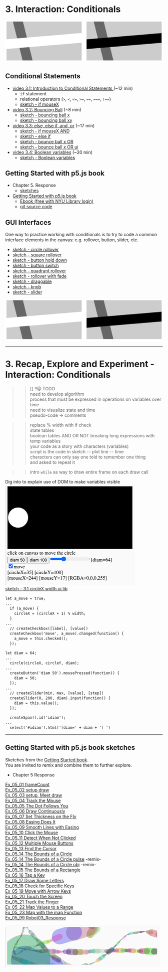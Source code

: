 # 3. Interaction: Conditionals

[![](../assets/Ex_05_11-Detect.png)](https://editor.p5js.org/jht1493/sketches/hV0JF0uwo)

<!-- *The videos in this section were created ~2 years ago. They use different editors for p5.js. All of the concepts should still apply, however, there are some minor changes. Most notably in JavaScript `let` is now the preferred way to declare a variable over `var`. If you would like to learn more about this you can [watch this video about let vs var](https://youtu.be/q8SHaDQdul0).* -->

<!-- >> ?? move this comment to video page -->
<!-- >> ?? recommend reading before watching videos -->
<!-- >> guided copy-and-paster: re-mix is ok, start with best practices -->

## Conditional Statements
* [video 3.1: Introduction to Conditional Statements ](https://thecodingtrain.com/beginners/p5js/3.1-conditional-statements.html) (~12 min)
  * `if` statement
  * relational operators (`>`, `<`, `<=`, `>=`, `==`, `===`, `!==`)
  * [sketch - if mouseX](https://editor.p5js.org/codingtrain/sketches/z_yjYIha)
* [video 3.2: Bouncing Ball](https://thecodingtrain.com/beginners/p5js/3.2-bouncing-ball.html) (~8 min)
  * [sketch - bouncing ball x](https://editor.p5js.org/codingtrain/sketches/Xm4cmQvU) <!-- >> does not bounce!! -->
  * [sketch - bouncing ball xy](https://editor.p5js.org/icm/sketches/BJKWv5Tn)
  <!-- >> bounces x and y -->
  <!-- >> simpler example that does with going off on left -->
  <!-- println -> console.log -->
* [video 3.3: else, else if, and, or](https://thecodingtrain.com/beginners/p5js/3.3-else-elseif-and-or.html) (~17 min)
  <!-- * [sketch - if mouseX](https://editor.p5js.org/codingtrain/sketches/In-bIB8w) -->
  * [sketch - if mouseX AND](https://editor.p5js.org/jht1493/sketches/pK7xE8hN3)
  * [sketch - else if](https://editor.p5js.org/jht1493/sketches/VmJD4ZUMJ)
  * [sketch - bounce ball x OR](https://editor.p5js.org/jht1493/sketches/G1WHVQsRV)
  * [sketch - bounce ball x OR ui](https://editor.p5js.org/jht1493/sketches/h0ZJWwOzb)
  <!-- code commented out in sketch -->
  <!-- mentions updating bounceing bacll and other sketch -->
  <!-- else if not essential -->
  <!-- >> ?? add better example -->
  <!-- otherwise -->
* [video 3.4: Boolean variables](https://thecodingtrain.com/beginners/p5js/3.4-boolean-variables.html) (~20 min)
  <!-- * [sketch - Boolean variables](https://editor.p5js.org/codingtrain/sketches/yzBpV0CI) !!@ Does not match video -->
  * [sketch - Boolean variables](https://editor.p5js.org/jht1493/sketches/1IcyZZamQ)
  <!-- sketch correct to match video -->
  <!-- >> ?? no Boolean variables used in sketch -->
  <!-- mouseIsPressed variable
  // change state of program
  // toggle boolean value
  on = !on; -->

<!-- 3.1: Introduction to Conditional Statements - video tutorial -->
<!-- https://www.youtube.com/watch?v=1Osb_iGDdjk&list=PLRqwX-V7Uu6Zy51Q-x9tMWIv9cueOFTFA&index=10 -->
<!-- 3.2: Bouncing Ball - video tutorial -->
<!-- https://www.youtube.com/watch?v=LO3Awjn_gyU&list=PLRqwX-V7Uu6Zy51Q-x9tMWIv9cueOFTFA&index=11 -->
<!-- 3.3: `else`, `else if`, AND (`&&`), OR (`||`) - video tutorial -->
<!-- https://www.youtube.com/watch?v=r2S7j54I68c&list=PLRqwX-V7Uu6Zy51Q-x9tMWIv9cueOFTFA&index=12 -->
<!-- 3.4: Boolean variables - video tutorial -->
<!-- https://www.youtube.com/watch?v=Rk-_syQluvc&list=PLRqwX-V7Uu6Zy51Q-x9tMWIv9cueOFTFA&index=13 -->

## Getting Started with p5.js book
* Chapter 5. Response
  * [sketches](https://editor.p5js.org/jht1493/collections/u8b97q_m7)
* [Getting Started with p5.js book](http://amzn.to/2ckixCW) 
  * [Ebook (free with NYU Library login)](https://ebookcentral.proquest.com/lib/nyulibrary-ebooks/detail.action?docID=4333728) 
  * [git source code](https://github.com/lmccart/gswp5.js-code)


## GUI Interfaces
One way to practice working with conditionals is to try to code a common interface elements in the canvas: e.g. rollover, button, slider, etc. 
<!-- In [week 6](https://github.com/ITPNYU/ICM-2018/blob/master/weeks/06_dom.md) we'll compare this technique to using elements the browser provides for free. -->
- [sketch - circle rollover](https://editor.p5js.org/icm/sketches/H1kCSqah)
- [sketch - square rollover](https://editor.p5js.org/icm/sketches/rkLfL56h)
- [sketch - button hold down](https://editor.p5js.org/icm/sketches/S16-H9pn)
- [sketch - button switch](https://editor.p5js.org/icm/sketches/Sywrrqa2)
- [sketch - quadrant rollover](https://editor.p5js.org/icm/sketches/Hki1I5ah)
- [sketch - rollover with fade](https://editor.p5js.org/icm/sketches/SkPsHcph)
- [sketch - draggable](https://editor.p5js.org/icm/sketches/B13wH5T3)
- [sketch - knob](https://editor.p5js.org/icm/sketches/HkfFHcp2)
- [sketch - slider](https://editor.p5js.org/icm/sketches/H1LXU9ah)

<!-- >> some not easy to reuse this code. Drop?? -->
<!-- better to show if and variables used with DOM -->

[![](../assets/Ex_05_11-Detect.png)](https://editor.p5js.org/jht1493/sketches/hV0JF0uwo)

-------------------------------------------------------------------------------
# 3. Recap, Explore and Experiment - Interaction: Conditionals

>> [] !!@ TODO  
>> need to develop algorithm   
>> process that must be expressed in operations on variables over time  
>> need to visualize state and time  
>> pseudo-code -> comments  

>> replace % width with if check  
>> state tables   
>> boolean tables AND OR NOT
>> breaking long expressions with temp variables  
>> your code as a story with characters (variables)   
>> script is the code in sketch -- plot line -- time  
>> characters can only say one told to remember one thing  
>> and asked to repeat it  

>> intro `while` as way to draw entire frame on each draw call  

Dig into to explain use of DOM to make variables visible  
[![](../assets/3.1_circleX_ui.png)](https://editor.p5js.org/jht1493/sketches/uGy4cEzbs)  
[sketch - 3.1 circleX width ui lib](https://editor.p5js.org/jht1493/sketches/uGy4cEzbs)
<!-- >> slider ui + read out ui -->
<!-- check box ui -->

```
let a_move = true;
...
  if (a_move) {
    circleX = (circleX + 1) % width;
  }
...
  // createCheckbox([label], [value])
  createCheckbox('move', a_move).changed(function() {
    a_move = this.checked();
  });

```

```
let diam = 64;
...
  circle(circleX, circleY, diam);
...
  createButton('diam 50').mousePressed(function() {
    diam = 50;
  });
...
  // createSlider(min, max, [value], [step])
  createSlider(0, 200, diam).input(function() {
    diam = this.value();
  });
```

```
  createSpan().id('idiam');
...
  select('#idiam').html('[diam=' + diam + '] ')
```

-------------------------------------------------------------------------------
## Getting Started with p5.js book sketches

Sketches from the [Getting Started book](http://amzn.to/2ckixCW).  
You are invited to remix and combine them to further explore.

- Chapter 5 Response

[Ex_05_01 frameCount](https://editor.p5js.org/jht1493/sketches/QrE5pO6E9)  
[Ex_05_02 setup draw](https://editor.p5js.org/jht1493/sketches/rts0Rja8o)  
[Ex_05_03 setup, Meet draw](https://editor.p5js.org/jht1493/sketches/T04uHthwa)  
[Ex_05_04 Track the Mouse](https://editor.p5js.org/jht1493/sketches/4pysTdayc)  
[Ex_05_05  The Dot Follows You](https://editor.p5js.org/jht1493/sketches/rc_stJwOF)  
[Ex_05_06 Draw Continuously](https://editor.p5js.org/jht1493/sketches/d2VusUGT4)  
[Ex_05_07 Set Thickness on the Fly](https://editor.p5js.org/jht1493/sketches/H9EaSl2Sh)  
[Ex_05_08 Easing Does It](https://editor.p5js.org/jht1493/sketches/kdszl3wkF)  
[Ex_05_09 Smooth Lines with Easing](https://editor.p5js.org/jht1493/sketches/TZ5FwWXoW)  
[Ex_05_10 Click the Mouse](https://editor.p5js.org/jht1493/sketches/ptw9C5yOQ)  
[Ex_05_11 Detect When Not Clicked](https://editor.p5js.org/jht1493/sketches/hV0JF0uwo)  
[Ex_05_12 Multiple Mouse Buttons](https://editor.p5js.org/jht1493/sketches/PQdxi8L_T)  
[Ex_05_13 Find the Cursor](https://editor.p5js.org/jht1493/sketches/Im7tJDFJM)  
[Ex_05_14 The Bounds of a Circle](https://editor.p5js.org/jht1493/sketches/tPX6MmuEk)  
[Ex_05_14 The Bounds of a Circle pulse](https://editor.p5js.org/jht1493/sketches/nPTnXZD3c) -remix-  
[Ex_05_14 The Bounds of a Circle obj](https://editor.p5js.org/jht1493/sketches/ctwjs9TcL) -remix-  
[Ex_05_15 The Bounds of a Rectangle](https://editor.p5js.org/jht1493/sketches/MV2Ifxtaz)  
[Ex_05_16 Tap a Key](https://editor.p5js.org/jht1493/sketches/UNsRwHJVQ)  
[Ex_05_17 Draw Some Letters](https://editor.p5js.org/jht1493/sketches/vdHJ835F4)  
[Ex_05_18 Check for Specific Keys](https://editor.p5js.org/jht1493/sketches/HQ4rz3iDt)  
[Ex_05_19 Move with Arrow Keys](https://editor.p5js.org/jht1493/sketches/kbaJEPxF5)  
[Ex_05_20 Touch the Screen](https://editor.p5js.org/jht1493/sketches/ZnKfzbW_c)  
[Ex_05_21 Track the Finger](https://editor.p5js.org/jht1493/sketches/yh4waikxd)  
[Ex_05_22 Map Values to a Range](https://editor.p5js.org/jht1493/sketches/BglFnxl3U)  
[Ex_05_23 Map with the map Function](https://editor.p5js.org/jht1493/sketches/AtqCFY7CC)  
[Ex_05_99 Robot03_Response](https://editor.p5js.org/jht1493/sketches/sWEVGT4bm)  

[![](../assets/Ex_05_07-color.png)](https://editor.p5js.org/jht1493/sketches/t0APMYmVw)
